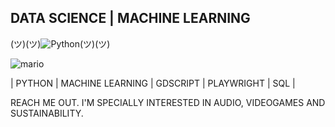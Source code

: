 
## DATA SCIENCE | MACHINE LEARNING 




(ツ)(ツ)![Python](https://user-images.githubusercontent.com/74038190/212257472-08e52665-c503-4bd9-aa20-f5a4dae769b5.gif)(ツ)(ツ)



![mario](https://user-images.githubusercontent.com/74038190/225813708-98b745f2-7d22-48cf-9150-083f1b00d6c9.gif)


| PYTHON | MACHINE LEARNING | GDSCRIPT | PLAYWRIGHT | SQL | 

REACH ME OUT. I'M SPECIALLY INTERESTED IN AUDIO, VIDEOGAMES AND SUSTAINABILITY. 



<!---
Alfonso-wav/Alfonso-wav is a ✨ special ✨ repository because its `README.md` (this file) appears on your GitHub profile.
You can click the Preview link to take a look at your changes.
--->

